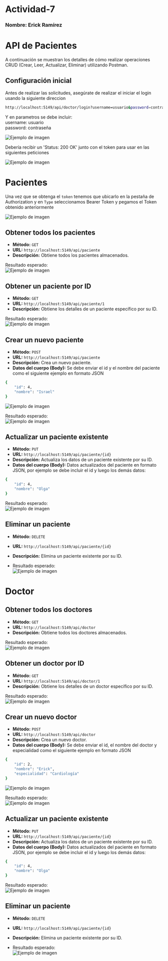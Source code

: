 # Actividad-7
### Nombre: Erick Ramírez  

# API de Pacientes  

A continuación se muestran los detalles de cómo realizar operaciones CRUD (Crear, Leer, Actualizar, Eliminar) utilizando Postman.  

## Configuración inicial  

Antes de realizar las solicitudes, asegúrate de realizar el iniciar el login usando la siguiente direccion
```bash
http://localhost:5149/api/doctor/login?username=usuario&password=contraseña
```
Y en parametros se debe incluir:  
username: usuario  
password: contraseña   

![Ejemplo de imagen](images/login_post.JPG)

Debería recibir un 'Status: 200 OK' junto con el token para usar en las siguientes peticiones  

![Ejemplo de imagen](images/response_token.JPG)  

# Pacientes  

Una vez que se obtenga el `token` tenemos que ubicarlo en la pestaña de Authorization y en `Type` seleccionamos Bearer Token y pegamos el Token obtenido anteriormente  

![Ejemplo de imagen](images/token.JPG)  

## Obtener todos los pacientes

- **Método:** `GET`
- **URL:** `http://localhost:5149/api/paciente`
- **Descripción:** Obtiene todos los pacientes almacenados.

Resultado esperado:  
![Ejemplo de imagen](images/pacientes_all_get.JPG)

## Obtener un paciente por ID

- **Método:** `GET`
- **URL:** `http://localhost:5149/api/paciente/1`
- **Descripción:** Obtiene los detalles de un paciente específico por su ID.

Resultado esperado:  
![Ejemplo de imagen](images/pacientes_id_get.JPG)

## Crear un nuevo paciente

- **Método:** `POST`
- **URL:** `http://localhost:5149/api/paciente`
- **Descripción:** Crea un nuevo paciente.
- **Datos del cuerpo (Body):** Se debe enviar el id y el nombre del paciente como el siguiente ejemplo en formato JSON
```bash
{
    "id": 4,
    "nombre": "Israel"
}
```
![Ejemplo de imagen](images/post_create_conf.JPG)  

Resultado esperado:  
![Ejemplo de imagen](images/post_create_paciente.JPG)

## Actualizar un paciente existente

- **Método:** `PUT`
- **URL:** `http://localhost:5149/api/paciente/{id}`
- **Descripción:** Actualiza los datos de un paciente existente por su ID.
- **Datos del cuerpo (Body):** Datos actualizados del paciente en formato JSON, por ejemplo se debe incluir el id y luego los demás datos:
```bash
{
    "id": 4,
    "nombre": "Olga"
}
```

Resultado esperado:  
![Ejemplo de imagen](images/pacientes_put.JPG)

## Eliminar un paciente

- **Método:** `DELETE`
- **URL:** `http://localhost:5149/api/paciente/{id}`
- **Descripción:** Elimina un paciente existente por su ID.

- Resultado esperado:  
![Ejemplo de imagen](images/pacientes_delete.JPG)

# Doctor 

## Obtener todos los doctores

- **Método:** `GET`
- **URL:** `http://localhost:5149/api/doctor`
- **Descripción:** Obtiene todos los doctores almacenados.

Resultado esperado:  
![Ejemplo de imagen](images/doctor_all_get.JPG)

## Obtener un doctor por ID

- **Método:** `GET`
- **URL:** `http://localhost:5149/api/doctor/1`
- **Descripción:** Obtiene los detalles de un doctor específico por su ID.

Resultado esperado:  
![Ejemplo de imagen](images/doctor_id_get.JPG)

## Crear un nuevo doctor

- **Método:** `POST`
- **URL:** `http://localhost:5149/api/doctor`
- **Descripción:** Crea un nuevo doctor.
- **Datos del cuerpo (Body):** Se debe enviar el id, el nombre del doctor y especialidad como el siguiente ejemplo en formato JSON
```bash
{
    "id": 2,
    "nombre": "Erick",
    "especialidad": "Cardiología"
}  
```

![Ejemplo de imagen](images/post_create_conf.JPG)  

Resultado esperado:  
![Ejemplo de imagen](images/post_create_paciente.JPG)

## Actualizar un paciente existente

- **Método:** `PUT`
- **URL:** `http://localhost:5149/api/paciente/{id}`
- **Descripción:** Actualiza los datos de un paciente existente por su ID.
- **Datos del cuerpo (Body):** Datos actualizados del paciente en formato JSON, por ejemplo se debe incluir el id y luego los demás datos:
```bash
{
    "id": 4,
    "nombre": "Olga"
}
```

Resultado esperado:  
![Ejemplo de imagen](images/pacientes_put.JPG)

## Eliminar un paciente

- **Método:** `DELETE`
- **URL:** `http://localhost:5149/api/paciente/{id}`
- **Descripción:** Elimina un paciente existente por su ID.

- Resultado esperado:  
![Ejemplo de imagen](images/pacientes_delete.JPG)




